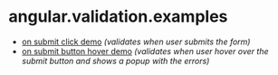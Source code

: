 angular.validation.examples
===========================

 - <a href="https://rawgithub.com/burib/angular.validation.examples/master/onSubmit.click/index.html" target="_blank">on submit click demo</a> <i>(validates when user submits the form)</i>
 - <a href="https://rawgithub.com/burib/angular.validation.examples/master/onSubmitHover.hover/index.html" target="_blank">on submit button hover demo</a> <i>(validates when user hover over the submit button and shows a popup with the errors)</i>
